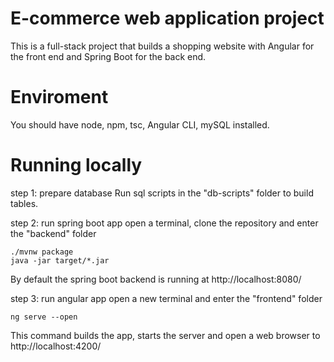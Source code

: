 # E-commerce web application project
This is a full-stack project that builds a shopping website with Angular for the front end and Spring Boot for the back end.

# Enviroment 
You should have node, npm, tsc, Angular CLI, mySQL installed.

# Running locally
step 1: prepare database
Run sql scripts in the "db-scripts" folder to build tables.

step 2: run spring boot app
open a terminal, clone the repository and enter the "backend" folder 
```
./mvnw package
java -jar target/*.jar
```
By default the spring boot backend is running at http://localhost:8080/

step 3: run angular app
open a new terminal and enter the "frontend" folder
```
ng serve --open
```
This command builds the app, starts the server and open a web browser to http://localhost:4200/



